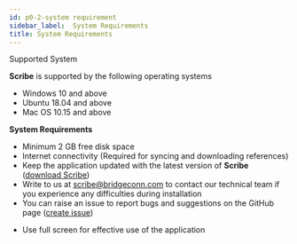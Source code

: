 ```yaml
---
id: p0-2-system requirement
sidebar_label:  System Requirements
title: System Requirements
---
```


Supported System

**Scribe** is supported by the following operating systems

- Windows 10 and above
- Ubuntu 18.04 and above
- Mac OS 10.15 and above

**System Requirements**

- Minimum 2 GB free disk space
- Internet connectivity (Required for syncing and downloading references)
- Keep the application updated with the latest version of **Scribe** ([download Scribe](https://github.com/bible-technology/scribe-scripture-editor/releases))
- Write to us at scribe@bridgeconn.com to contact our technical team if you experience any difficulties during installation
- You can raise an issue to report bugs and suggestions on the GitHub page ([create issue](https://github.com/bible-technology/scribe-scripture-editor/issues))
<!-- - To ensure your system supports the target language, download the needed **font** on your device.  -->
- Use full screen for effective use of the application